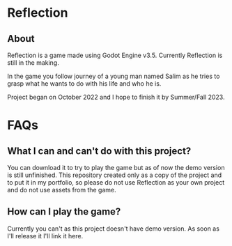 # Reflection
## About
Reflection is a game made using Godot Engine v3.5. Currently Reflection is still in the making.

In the game you follow journey of a young man named Salim as he tries to grasp what he wants to do with his life and who he is.

Project began on October 2022 and I hope to finish it by Summer/Fall 2023.
# FAQs
## What I can and can't do with this project?
You can download it to try to play the game but as of now the demo version is still unfinished. This repository created only as a copy of the project and to put it in my portfolio, so please do not use Reflection as your own project and do not use assets from the game.
## How can I play the game?
Currently you can't as this project doesn't have demo version. As soon as I'll release it I'll link it here.
